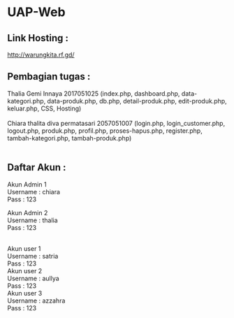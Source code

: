 # UAP-Web

## Link Hosting :
http://warungkita.rf.gd/

## Pembagian tugas :
Thalia Gemi Innaya 2017051025 (index.php, dashboard.php, data-kategori.php, data-produk.php, db.php, detail-produk.php, edit-produk.php, keluar.php, CSS, Hosting) <br> <br>
Chiara thalita diva permatasari 2057051007 (login.php, login_customer.php, logout.php, produk.php, profil.php, proses-hapus.php, register.php, tambah-kategori.php, tambah-produk.php) <br> <br>

## Daftar Akun :
Akun Admin 1<br>
Username : chiara <br>
Pass : 123 <br>

Akun Admin 2<br>
Username : thalia <br>
Pass : 123 <br>
<br>

Akun user 1 <br>
Username : satria <br>
Pass : 123 <br>
Akun user 2 <br>
Username : aullya <br>
Pass     : 123 <br>
Akun user 3 <br>
Username : azzahra <br>
Pass : 123 <br>